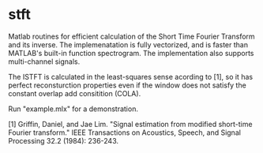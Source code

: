 # stft
Matlab routines for efficient calculation of the Short Time Fourier Transform and its inverse. 
The implemenatation is fully vectorized, and is faster than MATLAB's built-in function spectrogram.
The implementation also supports multi-channel signals.

The ISTFT is calculated in the least-squares sense acording to [1], so it has perfect reconsturction properties even if the window does not satisfy the constant overlap add consitition (COLA).

Run "example.mlx" for a demonstration.

[1] Griffin, Daniel, and Jae Lim. "Signal estimation from modified short-time Fourier transform." IEEE Transactions on Acoustics, Speech, and Signal Processing 32.2 (1984): 236-243.
